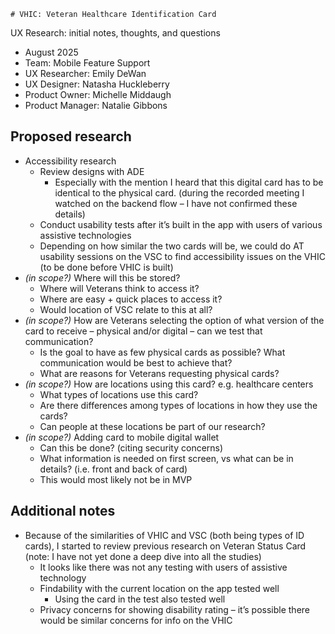     # VHIC: Veteran Healthcare Identification Card

UX Research: initial notes, thoughts, and questions

* August 2025
* Team: Mobile Feature Support
* UX Researcher: Emily DeWan
* UX Designer: Natasha Huckleberry
* Product Owner: Michelle Middaugh
* Product Manager: Natalie Gibbons


## Proposed research



* Accessibility research
    * Review designs with ADE
        * Especially with the mention I heard that this digital card has to be identical to the physical card. (during the recorded meeting I watched on the backend flow – I have not confirmed these details)
    * Conduct usability tests after it’s built in the app with users of various assistive technologies
    * Depending on how similar the two cards will be, we could do AT usability sessions on the VSC to find accessibility issues on the VHIC (to be done before VHIC is built)
* _(in scope?)_ Where will this be stored?
    * Where will Veterans think to access it?
    * Where are easy + quick places to access it?
    * Would location of VSC relate to this at all?
* _(in scope?)_ How are Veterans selecting the option of what version of the card to receive – physical and/or digital – can we test that communication?
    * Is the goal to have as few physical cards as possible? What communication would be best to achieve that?
    * What are reasons for Veterans requesting physical cards?
* _(in scope?)_ How are locations using this card? e.g. healthcare centers
    * What types of locations use this card?
    * Are there differences among types of locations in how they use the cards?
    * Can people at these locations be part of our research?
* _(in scope?)_ Adding card to mobile digital wallet
    * Can this be done? (citing security concerns)
    * What information is needed on first screen, vs what can be in details? (i.e. front and back of card)
    * This would most likely not be in MVP


## Additional notes



* Because of the similarities of VHIC and VSC (both being types of ID cards), I started to review previous research on Veteran Status Card (note: I have not yet done a deep dive into all the studies)
    * It looks like there was not any testing with users of assistive technology
    * Findability with the current location on the app tested well
        * Using the card in the test also tested well
    * Privacy concerns for showing disability rating – it’s possible there would be similar concerns for info on the VHIC
